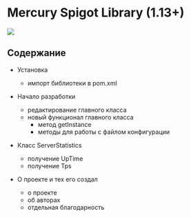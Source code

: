 # Mercury Spigot Library (1.13+)

![](https://ledev.ru/files/github/MercuryPOSTER.png)

## Содержание

* Установка
   * импорт библиотеки в pom.xml

* Начало разработки
   * редактирование главного класса
   * новый функционал главного класса
     * метод getInstance
     * методы для работы с файлом конфигурации

* Класс ServerStatistics
   * получение UpTime
   * получение Tps

* О проекте и тех его создал 
   * о проекте
   * об авторах
   * отдельная благодарность
